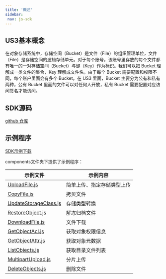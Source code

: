 ```yaml
---
title: '概述'
sidebar:
 nav: js-sdk
---
```


## US3基本概念

在对象存储系统中，存储空间（Bucket）是文件（File）的组织管理单位，文件（File）是存储空间的逻辑存储单元。对于每个账号，该账号里存放的每个文件都有唯一的一对存储空间（Bucket）与键（Key）作为标识。我们可以把 Bucket 理解成一类文件的集合，Key 理解成文件名。由于每个 Bucket 需要配置和权限不同，每个账户里面会有多个 Bucket。在 US3 里面，Bucket 主要分为公有和私有两种，公有 Bucket 里面的文件可以对任何人开放，私有 Bucket 需要配置对应访问签名才能访问。


## SDK源码

[github 仓库](https://github.com/ucloud/ufile-sdk-java)

## 示例程序
[SDK示例下载](https://github.com/summerboy2134/US3-JS-SDK/tree/main)

components文件夹下提供了示例程序：

| 示例文件 | 示例内容 |
| -------- | -------- |
| [UploadFile.js](https://github.com/summerboy2134/US3-JS-SDK/blob/main/src/components/UploadFile.js) | 简单上传、指定存储类型上传 |
| [CopyFile.js](https://github.com/summerboy2134/US3-JS-SDK/blob/main/src/components/CopyFile.js) | 拷贝文件 |
| [UpdateStorageClass.js](https://github.com/summerboy2134/US3-JS-SDK/blob/main/src/components/UpdateStorageClass.js) | 存储类型转换 |
| [RestoreObject.js](https://github.com/summerboy2134/US3-JS-SDK/blob/main/src/components/RestoreObject.js) | 解冻归档文件 |
| [DownloadFile.js](https://github.com/summerboy2134/US3-JS-SDK/blob/main/src/components/DownloadFile.js) | 文件下载 |
| [GetObjectAcl.js](https://github.com/summerboy2134/US3-JS-SDK/blob/main/src/components/GetObjectAcl.js) | 获取对象权限信息 |
| [GetObjectAttr.js](https://github.com/summerboy2134/US3-JS-SDK/blob/main/src/components/GetObjectAttr.js) | 获取对象元数据 |
| [ListObjects.js](https://github.com/summerboy2134/US3-JS-SDK/blob/main/src/components/ListObjects.js) | 获取目录文件列表 |
| [MultipartUpload.js](https://github.com/summerboy2134/US3-JS-SDK/blob/main/src/components/MultipartUpload.js) | 分片上传 |
| [DeleteObjects.js](https://github.com/summerboy2134/US3-JS-SDK/blob/main/src/components/DeleteObjects.js) | 删除文件 |   
